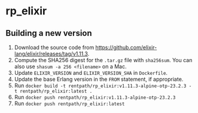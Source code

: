 # rp_elixir

## Building a new version

1. Download the source code from https://github.com/elixir-lang/elixir/releases/tag/v1.11.3.
2. Compute the SHA256 digest for the `.tar.gz` file with `sha256sum`. You can also use `shasum -a 256 <filename>` on a Mac.
3. Update `ELIXIR_VERSION` and `ELIXIR_VERSION_SHA` in `Dockerfile`.
4. Update the base Erlang version in the `FROM` statement, if appropriate.
5. Run `docker build -t rentpath/rp_elixir:v1.11.3-alpine-otp-23.2.3 -t rentpath/rp_elixir:latest .`
6. Run `docker push rentpath/rp_elixir:v1.11.3-alpine-otp-23.2.3`
7. Run `docker push rentpath/rp_elixir:latest`

